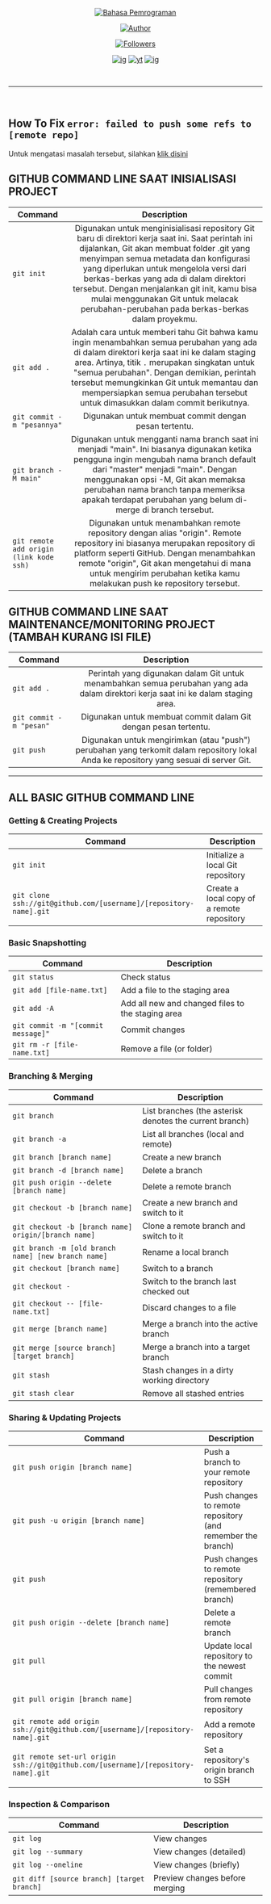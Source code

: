 <p align="center">
<a href="https://github.com/Anraaa/bhs_pemrograman"><img title="Bahasa Pemrograman" src="https://img.shields.io/badge/Bahasa_Pemrograman-red?style=for-the-badge"></a>
</p>
<p align="center">
<a href="https://github.com/Anraaa"><img title="Author" src="https://img.shields.io/badge/author-Anraaa-red?style=for-the-badge&logo=github"></a>
</p>
<p align="center">
<a href="https://github.com/Anraaa/"><img title="Followers" src="https://img.shields.io/badge/social-media-red?style=for-the-badge"></a> </p>
<p align="center">
<a href="https://www.instagram.com/aqlaaa.ur"><img title="ig" src="https://img.shields.io/badge/ig-user-red?style=flat-square"></a>
<a href="https://github.com/Anraaa"><img title="yt" src="https://img.shields.io/badge/yt-user_not_found-red?style=flat-square"></a>
<a href="https://github.com/Anraaa"><img title="ig" src="https://img.shields.io/badge/twit-user_not_found-red?style=flat-square"></a>
</p>

<br>

___

<br>

## How To Fix `error: failed to push some refs to [remote repo]`

Untuk mengatasi masalah tersebut, silahkan [klik disini](HowToFix.md)

## GITHUB COMMAND LINE SAAT INISIALISASI PROJECT

| Command | Description |
| --------| :-----------: |
| `git init` | Digunakan untuk menginisialisasi repository Git baru di direktori kerja saat ini. Saat perintah ini dijalankan, Git akan membuat folder .git yang menyimpan semua metadata dan konfigurasi yang diperlukan untuk mengelola versi dari berkas-berkas yang ada di dalam direktori tersebut. Dengan menjalankan git init, kamu bisa mulai menggunakan Git untuk melacak perubahan-perubahan pada berkas-berkas dalam proyekmu. |
| `git add .` |  Adalah cara untuk memberi tahu Git bahwa kamu ingin menambahkan semua perubahan yang ada di dalam direktori kerja saat ini ke dalam staging area. Artinya, titik `.` merupakan singkatan untuk "semua perubahan". Dengan demikian, perintah tersebut memungkinkan Git untuk memantau dan mempersiapkan semua perubahan tersebut untuk dimasukkan dalam commit berikutnya. |
| `git commit -m "pesannya"` |  Digunakan untuk membuat commit dengan pesan tertentu. |
| `git branch -M main"` | Digunakan untuk mengganti nama branch saat ini menjadi "main". Ini biasanya digunakan ketika pengguna ingin mengubah nama branch default dari "master" menjadi "main". Dengan menggunakan opsi -M, Git akan memaksa perubahan nama branch tanpa memeriksa apakah terdapat perubahan yang belum di-merge di branch tersebut. |
| `git remote add origin (link kode ssh)` |  Digunakan untuk menambahkan remote repository dengan alias "origin". Remote repository ini biasanya merupakan repository di platform seperti GitHub. Dengan menambahkan remote "origin", Git akan mengetahui di mana untuk mengirim perubahan ketika kamu melakukan push ke repository tersebut. |

## GITHUB COMMAND LINE SAAT MAINTENANCE/MONITORING PROJECT (TAMBAH KURANG ISI FILE)

| Command | Description |
| --------| :-----------: |
| `git add .` | Perintah yang digunakan dalam Git untuk menambahkan semua perubahan yang ada dalam direktori kerja saat ini ke dalam staging area. |
| `git commit -m "pesan"` | Digunakan untuk membuat commit dalam Git dengan pesan tertentu. |
| `git push` | Digunakan untuk mengirimkan (atau "push") perubahan yang terkomit dalam repository lokal Anda ke repository yang sesuai di server Git. |
___

## ALL BASIC GITHUB COMMAND LINE

### Getting & Creating Projects

| Command | Description |
| ------- | ----------- |
| `git init` | Initialize a local Git repository |
| `git clone ssh://git@github.com/[username]/[repository-name].git` | Create a local copy of a remote repository |

### Basic Snapshotting

| Command | Description |
| ------- | ----------- |
| `git status` | Check status |
| `git add [file-name.txt]` | Add a file to the staging area |
| `git add -A` | Add all new and changed files to the staging area |
| `git commit -m "[commit message]"` | Commit changes |
| `git rm -r [file-name.txt]` | Remove a file (or folder) |

### Branching & Merging

| Command | Description |
| ------- | ----------- |
| `git branch` | List branches (the asterisk denotes the current branch) |
| `git branch -a` | List all branches (local and remote) |
| `git branch [branch name]` | Create a new branch |
| `git branch -d [branch name]` | Delete a branch |
| `git push origin --delete [branch name]` | Delete a remote branch |
| `git checkout -b [branch name]` | Create a new branch and switch to it |
| `git checkout -b [branch name] origin/[branch name]` | Clone a remote branch and switch to it |
| `git branch -m [old branch name] [new branch name]` | Rename a local branch |
| `git checkout [branch name]` | Switch to a branch |
| `git checkout -` | Switch to the branch last checked out |
| `git checkout -- [file-name.txt]` | Discard changes to a file |
| `git merge [branch name]` | Merge a branch into the active branch |
| `git merge [source branch] [target branch]` | Merge a branch into a target branch |
| `git stash` | Stash changes in a dirty working directory |
| `git stash clear` | Remove all stashed entries |

### Sharing & Updating Projects

| Command | Description |
| ------- | ----------- |
| `git push origin [branch name]` | Push a branch to your remote repository |
| `git push -u origin [branch name]` | Push changes to remote repository (and remember the branch) |
| `git push` | Push changes to remote repository (remembered branch) |
| `git push origin --delete [branch name]` | Delete a remote branch |
| `git pull` | Update local repository to the newest commit |
| `git pull origin [branch name]` | Pull changes from remote repository |
| `git remote add origin ssh://git@github.com/[username]/[repository-name].git` | Add a remote repository |
| `git remote set-url origin ssh://git@github.com/[username]/[repository-name].git` | Set a repository's origin branch to SSH |

### Inspection & Comparison

| Command | Description |
| ------- | ----------- |
| `git log` | View changes |
| `git log --summary` | View changes (detailed) |
| `git log --oneline` | View changes (briefly) |
| `git diff [source branch] [target branch]` | Preview changes before merging |

